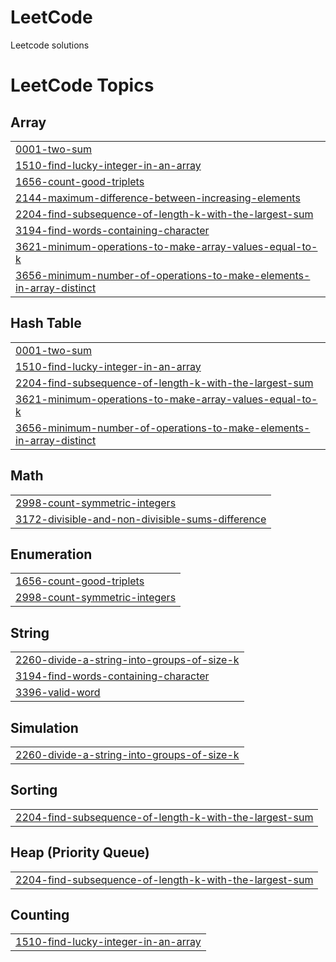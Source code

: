 # LeetCode
Leetcode solutions

<!---LeetCode Topics Start-->
# LeetCode Topics
## Array
|  |
| ------- |
| [0001-two-sum](https://github.com/Sud1413/LeetCode/tree/master/0001-two-sum) |
| [1510-find-lucky-integer-in-an-array](https://github.com/Sud1413/LeetCode/tree/master/1510-find-lucky-integer-in-an-array) |
| [1656-count-good-triplets](https://github.com/Sud1413/LeetCode/tree/master/1656-count-good-triplets) |
| [2144-maximum-difference-between-increasing-elements](https://github.com/Sud1413/LeetCode/tree/master/2144-maximum-difference-between-increasing-elements) |
| [2204-find-subsequence-of-length-k-with-the-largest-sum](https://github.com/Sud1413/LeetCode/tree/master/2204-find-subsequence-of-length-k-with-the-largest-sum) |
| [3194-find-words-containing-character](https://github.com/Sud1413/LeetCode/tree/master/3194-find-words-containing-character) |
| [3621-minimum-operations-to-make-array-values-equal-to-k](https://github.com/Sud1413/LeetCode/tree/master/3621-minimum-operations-to-make-array-values-equal-to-k) |
| [3656-minimum-number-of-operations-to-make-elements-in-array-distinct](https://github.com/Sud1413/LeetCode/tree/master/3656-minimum-number-of-operations-to-make-elements-in-array-distinct) |
## Hash Table
|  |
| ------- |
| [0001-two-sum](https://github.com/Sud1413/LeetCode/tree/master/0001-two-sum) |
| [1510-find-lucky-integer-in-an-array](https://github.com/Sud1413/LeetCode/tree/master/1510-find-lucky-integer-in-an-array) |
| [2204-find-subsequence-of-length-k-with-the-largest-sum](https://github.com/Sud1413/LeetCode/tree/master/2204-find-subsequence-of-length-k-with-the-largest-sum) |
| [3621-minimum-operations-to-make-array-values-equal-to-k](https://github.com/Sud1413/LeetCode/tree/master/3621-minimum-operations-to-make-array-values-equal-to-k) |
| [3656-minimum-number-of-operations-to-make-elements-in-array-distinct](https://github.com/Sud1413/LeetCode/tree/master/3656-minimum-number-of-operations-to-make-elements-in-array-distinct) |
## Math
|  |
| ------- |
| [2998-count-symmetric-integers](https://github.com/Sud1413/LeetCode/tree/master/2998-count-symmetric-integers) |
| [3172-divisible-and-non-divisible-sums-difference](https://github.com/Sud1413/LeetCode/tree/master/3172-divisible-and-non-divisible-sums-difference) |
## Enumeration
|  |
| ------- |
| [1656-count-good-triplets](https://github.com/Sud1413/LeetCode/tree/master/1656-count-good-triplets) |
| [2998-count-symmetric-integers](https://github.com/Sud1413/LeetCode/tree/master/2998-count-symmetric-integers) |
## String
|  |
| ------- |
| [2260-divide-a-string-into-groups-of-size-k](https://github.com/Sud1413/LeetCode/tree/master/2260-divide-a-string-into-groups-of-size-k) |
| [3194-find-words-containing-character](https://github.com/Sud1413/LeetCode/tree/master/3194-find-words-containing-character) |
| [3396-valid-word](https://github.com/Sud1413/LeetCode/tree/master/3396-valid-word) |
## Simulation
|  |
| ------- |
| [2260-divide-a-string-into-groups-of-size-k](https://github.com/Sud1413/LeetCode/tree/master/2260-divide-a-string-into-groups-of-size-k) |
## Sorting
|  |
| ------- |
| [2204-find-subsequence-of-length-k-with-the-largest-sum](https://github.com/Sud1413/LeetCode/tree/master/2204-find-subsequence-of-length-k-with-the-largest-sum) |
## Heap (Priority Queue)
|  |
| ------- |
| [2204-find-subsequence-of-length-k-with-the-largest-sum](https://github.com/Sud1413/LeetCode/tree/master/2204-find-subsequence-of-length-k-with-the-largest-sum) |
## Counting
|  |
| ------- |
| [1510-find-lucky-integer-in-an-array](https://github.com/Sud1413/LeetCode/tree/master/1510-find-lucky-integer-in-an-array) |
<!---LeetCode Topics End-->